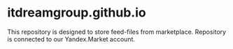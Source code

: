 # itdreamgroup.github.io
This repository is designed to store feed-files from marketplace.
Repository is connected to our Yandex.Market account.
